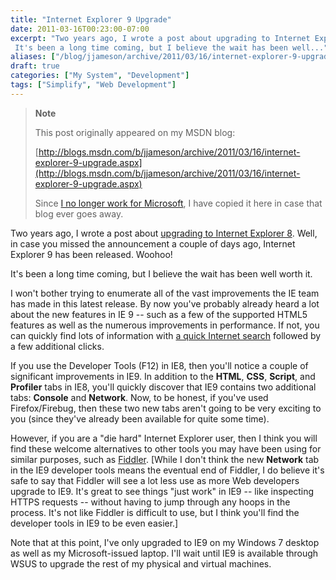 ```yaml
---
title: "Internet Explorer 9 Upgrade"
date: 2011-03-16T00:23:00-07:00
excerpt: "Two years ago, I wrote a post about upgrading to Internet Explorer 8 . Well, in case you missed the announcement a couple of days ago, Internet Explorer 9 has been released. Woohoo! 
 It's been a long time coming, but I believe the wait has been well..."
aliases: ["/blog/jjameson/archive/2011/03/16/internet-explorer-9-upgrade.aspx"]
draft: true
categories: ["My System", "Development"]
tags: ["Simplify", "Web Development"]
---
```


> **Note**
>
> This post originally appeared on my MSDN blog:
>
> [http://blogs.msdn.com/b/jjameson/archive/2011/03/16/internet-explorer-9-upgrade.aspx](http://blogs.msdn.com/b/jjameson/archive/2011/03/16/internet-explorer-9-upgrade.aspx)
>
> Since [I no longer work for Microsoft](/blog/jjameson/2011/09/02/last-day-with-microsoft), I have copied it here in case that blog ever goes away.

Two years ago, I wrote a post about [upgrading to Internet Explorer 8](/blog/jjameson/2009/03/23/internet-explorer-8-upgrade). Well, in case you missed the announcement a couple of days ago, Internet Explorer 9 has been released. Woohoo!

It's been a long time coming, but I believe the wait has been well worth it.

I won't bother trying to enumerate all of the vast improvements the IE team has made in this latest release. By now you've probably already heard a lot about the new features in IE 9 -- such as a few of the supported HTML5 features as well as the numerous improvements in performance. If not, you can quickly find lots of information with [a quick Internet search](http://www.bing.com/search?q=IE+9) followed by a few additional clicks.

If you use the Developer Tools (F12) in IE8, then you'll notice a couple of significant improvements in IE9. In addition to the **HTML**, **CSS**, **Script**, and **Profiler** tabs in IE8, you'll quickly discover that IE9 contains two additional tabs: **Console** and **Network**. Now, to be honest, if you've used Firefox/Firebug, then these two new tabs aren't going to be very exciting to you (since they've already been available for quite some time).

However, if you are a "die hard" Internet Explorer user, then I think you will find these welcome alternatives to other tools you may have been using for similar purposes, such as [Fiddler](http://www.fiddler2.com). [While I don't think the new **Network** tab in the IE9 developer tools means the eventual end of Fiddler, I do believe it's safe to say that Fiddler will see a lot less use as more Web developers upgrade to IE9. It's great to see things "just work" in IE9 -- like inspecting HTTPS requests -- without having to jump through any hoops in the process. It's not like Fiddler is difficult to use, but I think you'll find the developer tools in IE9 to be even easier.]

Note that at this point, I've only upgraded to IE9 on my Windows 7 desktop as well as my Microsoft-issued laptop. I'll wait until IE9 is available through WSUS to upgrade the rest of my physical and virtual machines.

